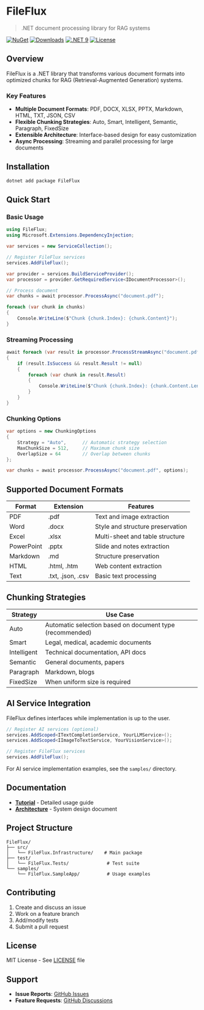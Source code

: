 # FileFlux

> .NET document processing library for RAG systems

[![NuGet](https://img.shields.io/nuget/v/FileFlux.svg)](https://www.nuget.org/packages/FileFlux)
[![Downloads](https://img.shields.io/nuget/dt/FileFlux.svg)](https://www.nuget.org/packages/FileFlux)
[![.NET 9](https://img.shields.io/badge/.NET-9.0-purple)](https://dotnet.microsoft.com/)
[![License](https://img.shields.io/badge/license-MIT-green)](LICENSE)

## Overview

FileFlux is a .NET library that transforms various document formats into optimized chunks for RAG (Retrieval-Augmented Generation) systems.

### Key Features

- **Multiple Document Formats**: PDF, DOCX, XLSX, PPTX, Markdown, HTML, TXT, JSON, CSV
- **Flexible Chunking Strategies**: Auto, Smart, Intelligent, Semantic, Paragraph, FixedSize
- **Extensible Architecture**: Interface-based design for easy customization
- **Async Processing**: Streaming and parallel processing for large documents

## Installation

```bash
dotnet add package FileFlux
```

## Quick Start

### Basic Usage

```csharp
using FileFlux;
using Microsoft.Extensions.DependencyInjection;

var services = new ServiceCollection();

// Register FileFlux services
services.AddFileFlux();

var provider = services.BuildServiceProvider();
var processor = provider.GetRequiredService<IDocumentProcessor>();

// Process document
var chunks = await processor.ProcessAsync("document.pdf");

foreach (var chunk in chunks)
{
    Console.WriteLine($"Chunk {chunk.Index}: {chunk.Content}");
}
```

### Streaming Processing

```csharp
await foreach (var result in processor.ProcessStreamAsync("document.pdf"))
{
    if (result.IsSuccess && result.Result != null)
    {
        foreach (var chunk in result.Result)
        {
            Console.WriteLine($"Chunk {chunk.Index}: {chunk.Content.Length} chars");
        }
    }
}
```

### Chunking Options

```csharp
var options = new ChunkingOptions
{
    Strategy = "Auto",      // Automatic strategy selection
    MaxChunkSize = 512,     // Maximum chunk size
    OverlapSize = 64        // Overlap between chunks
};

var chunks = await processor.ProcessAsync("document.pdf", options);
```

## Supported Document Formats

| Format | Extension | Features |
|--------|-----------|----------|
| PDF | .pdf | Text and image extraction |
| Word | .docx | Style and structure preservation |
| Excel | .xlsx | Multi-sheet and table structure |
| PowerPoint | .pptx | Slide and notes extraction |
| Markdown | .md | Structure preservation |
| HTML | .html, .htm | Web content extraction |
| Text | .txt, .json, .csv | Basic text processing |

## Chunking Strategies

| Strategy | Use Case |
|----------|----------|
| Auto | Automatic selection based on document type (recommended) |
| Smart | Legal, medical, academic documents |
| Intelligent | Technical documentation, API docs |
| Semantic | General documents, papers |
| Paragraph | Markdown, blogs |
| FixedSize | When uniform size is required |

## AI Service Integration

FileFlux defines interfaces while implementation is up to the user.

```csharp
// Register AI services (optional)
services.AddScoped<ITextCompletionService, YourLLMService>();
services.AddScoped<IImageToTextService, YourVisionService>();

// Register FileFlux services
services.AddFileFlux();
```

For AI service implementation examples, see the `samples/` directory.

## Documentation

- [**Tutorial**](docs/TUTORIAL.md) - Detailed usage guide
- [**Architecture**](docs/ARCHITECTURE.md) - System design document

## Project Structure

```
FileFlux/
├── src/
│   └── FileFlux.Infrastructure/    # Main package
├── test/
│   └── FileFlux.Tests/              # Test suite
└── samples/
    └── FileFlux.SampleApp/          # Usage examples
```

## Contributing

1. Create and discuss an issue
2. Work on a feature branch
3. Add/modify tests
4. Submit a pull request

## License

MIT License - See [LICENSE](LICENSE) file

## Support

- **Issue Reports**: [GitHub Issues](https://github.com/iyulab/FileFlux/issues)
- **Feature Requests**: [GitHub Discussions](https://github.com/iyulab/FileFlux/discussions)
